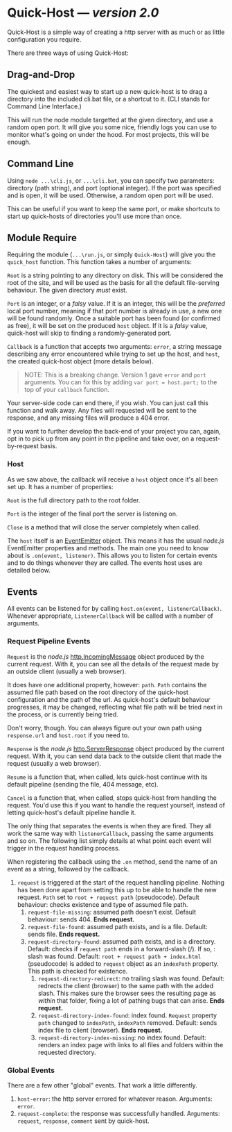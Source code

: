 # Quick-Host — _version 2.0_

Quick-Host is a simple way of creating a http server with as much or as little configuration you require.

There are three ways of using Quick-Host:

## Drag-and-Drop
The quickest and easiest way to start up a new quick-host is to drag a directory into the included cli.bat file, or a shortcut to it. (CLI stands for Command Line Interface.)

This will run the node module targetted at the given directory, and use a random open port. It will give you some nice, friendly logs you can use to monitor what's going on under the hood. For most projects, this will be enough.

## Command Line
Using `node ...\cli.js`, or `...\cli.bat`, you can specify two parameters: directory (path string), and port (optional integer). If the port was specified and is open, it will be used. Otherwise, a random open port will be used.

This can be useful if you want to keep the same port, or make shortcuts to start up quick-hosts of directories you'll use more than once.

## Module Require
Requiring the module (`...\run.js`, or simply `Quick-Host`) will give you the `quick_host` function. This function takes a number of arguments:

`Root` is a string pointing to any directory on disk. This will be considered the root of the site, and will be used as the basis for all the default file-serving behaviour. The given directory _must_ exist.

`Port` is an integer, or a _falsy_ value. If it is an integer, this will be the _preferred_ local port number, meaning if that port number is already in use, a new one will be found randomly. Once a suitable port has been found (or confirmed as free), it will be set on the produced `host` object. If it is a _falsy_ value, quick-host will skip to finding a randomly-generated port.

`Callback` is a function that accepts two arguments: `error`, a string message describing any error encountered while trying to set up the host, and `host`, the created quick-host object (more details below).

> NOTE: This is a breaking change. Version 1 gave `error` and `port` arguments. You can fix this by adding `var port = host.port;` to the top of your `callback` function.

Your server-side code can end there, if you wish. You can just call this function and walk away. Any files will requested will be sent to the response, and any missing files will produce a 404 error.

If you want to further develop the back-end of your project you can, again, opt in to pick up from any point in the pipeline and take over, on a request-by-request basis.

### Host
As we saw above, the callback will receive a `host` object once it's all been set up. It has a number of properties:

`Root` is the full directory path to the root folder.

`Port` is the integer of the final port the server is listening on.

`Close` is a method that will close the server completely when called.

The `host` itself is an [EventEmitter](http://https://nodejs.org/api/events.html#events_emitter_on_event_listener) object. This means it has the usual _node.js_ EventEmitter properties and methods. The main one you need to know about is `.on(event, listener)`. This allows you to listen for certain events and to do things whenever they are called. The events host uses are detailed below.

## Events
All events can be listened for by calling `host.on(event, listenerCallback)`. Whenever appropriate, `ListenerCallback` will be called with a number of arguments.

### Request Pipeline Events

`Request` is the _node.js_ [http.IncomingMessage](https://nodejs.org/api/http.html#http_http_incomingmessage) object produced by the current request. With it, you can see all the details of the request made by an outside client (usually a web browser).

It does have one additional property, however: `path`. `Path` contains the assumed file path based on the root directory of the quick-host configuration and the path of the url. As quick-host's default behaviour progresses, it may be changed, reflecting what file path will be tried next in the process, or is currently being tried.

Don't worry, though. You can always figure out your own path using `response.url` and `host.root` if you need to.

`Response` is the _node.js_ [http.ServerResponse](https://nodejs.org/api/http.html#http_class_http_serverresponse) object produced by the current request. With it, you can send data back to the outside client that made the request (usually a web browser).

`Resume` is a function that, when called, lets quick-host continue with its default pipeline (sending the file, 404 message, etc).

`Cancel` is a function that, when called, stops quick-host from handling the request. You'd use this if you want to handle the request yourself, instead of letting quick-host's default pipeline handle it.

The only thing that separates the events is when they are fired. They all work the same way with `listenerCallback`, passing the same arguments and so on. The following list simply details at what point each event will trigger in the request handling process.

When registering the callback using the `.on` method, send the name of an event as a string, followed by the callback.

1. `request` is triggered at the start of the request handling pipeline. Nothing has been done apart from setting this up to be able to handle the new request. `Path` set to `root + request path` (pseudocode). Default behaviour: checks existence and type of assumed file path.
	1. `request-file-missing`: assumed path doesn't exist. Default behaviour: sends 404. **Ends request.**
	2. `request-file-found`: assumed path exists, and is a file. Default: sends file. **Ends request.**
	3. `request-directory-found`: assumed path exists, and is a directory. Default: checks if `request path` ends in a forward-slash (/). If so, : slash was found. Default: `root + request path + index.html` (pseudocode) is added to `request` object as an `indexPath` property. This path is checked for existence.
		1. `request-directory-redirect`: no trailing slash was found. Default: redrects the client (browser) to the same path with the added slash. This makes sure the browser sees the resulting page as _within_ that folder, fixing a lot of pathing bugs that can arise. **Ends request.**
		2. `request-directory-index-found`: index found. `Request` property `path` changed to `indexPath`, `indexPath` removed. Default: sends index file to client (browser). **Ends request.**
		3. `request-directory-index-missing`: no index found. Default: renders an index page with links to all files and folders within the requested directory.

### Global Events

There are a few other "global" events. That work a little differently.

1. `host-error`: the http server errored for whatever reason. Arguments: `error`.
3. `request-complete`: the response was successfully handled. Arguments: `request`, `response`, `comment` sent by quick-host.